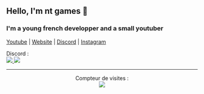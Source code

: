 ## Hello, I'm nt games  👋

### I'm a young french developper and a small youtuber 

<p align='centre'>
  <a href="https://www.youtube.com/c/nt-games-ytb">Youtube</a> |
  <a href="http://nt-games-site.000webhostapp.com/">Website</a> |
  <a href="https://discord.com/invite/nk22HmUDJC">Discord</a> |
  <a href="https://www.instagram.com/nicolas__tr/ ">Instagram</a>
</p>

<p align="centre">Discord :<br>
  <a href="https://github.com/nt-games-ytb">
    <img src="https://lanyard-profile-readme.vercel.app/api/414544260956946432"/>
    <img src="https://lanyard-profile-readme.vercel.app/api/714791613980737537"/>
  </a>
</p>

---  

<p align="center"> 
  Compteur de visites :<br>
  <img src="https://profile-counter.glitch.me/nt-games-ytb/count.svg" />
</p>
